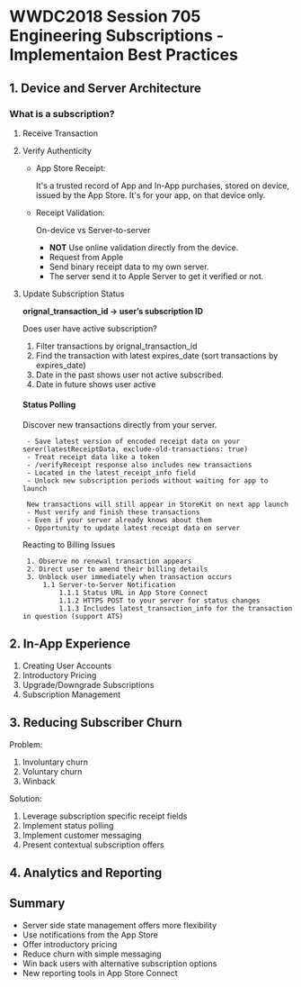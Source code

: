# WWDC2018 Session 705 Engineering Subscriptions - Implementaion Best Practices

## 1. Device and Server Architecture

### What is a subscription?
1. Receive Transaction
2. Verify Authenticity
	- App Store Receipt:
		
		It's a trusted record of App and In-App purchases, stored on device, issued by the App Store.
		It's for your app, on that device only.

	- Receipt Validation:
		
		On-device vs Server-to-server
		
		- __NOT__ Use online validation directly from the device.
		- Request from Apple
		- Send binary receipt data to my own server.
		- The server send it to Apple Server to get it verified or not.


3. Update Subscription Status

	__orignal_transaction_id -> user’s subscription ID__
	
	Does user have active subscription?
	1. Filter transactions by orignal_transaction_id
	2. Find the transaction with latest expires_date (sort transactions by expires_date)
	3. Date in the past shows user not active subscribed.
	4. Date in future shows user active

	#### Status Polling
	
	Discover new transactions directly from your server.
		
		- Save latest version of encoded receipt data on your serer(latestReceiptData, exclude-old-transactions: true)
		- Treat receipt data like a token
		- /verifyReceipt response also includes new transactions
		- Located in the latest_receipt_info field
		- Unlock new subscription periods without waiting for app to launch
		
		New transactions will still appear in StoreKit on next app launch
		- Must verify and finish these transactions
		- Even if your server already knows about them
		- Opportunity to update latest receipt data on server

	Reacting to Billing Issues

		1. Observe no renewal transaction appears 
		2. Direct user to amend their billing details
		3. Unblock user immediately when transaction occurs
			1.1 Server-to-Server Notification
				1.1.1 Status URL in App Store Connect 
				1.1.2 HTTPS POST to your server for status changes 
				1.1.3 Includes latest_transaction_info for the transaction in question (support ATS)




## 2. In-App Experience
1. Creating User Accounts
2. Introductory Pricing
3. Upgrade/Downgrade Subscriptions
4. Subscription Management

## 3. Reducing Subscriber Churn

Problem: 
1. Involuntary churn
2. Voluntary churn
3. Winback

Solution:
1. Leverage subscription specific receipt fields 
2. Implement status polling
3. Implement customer messaging
4. Present contextual subscription offers 

## 4. Analytics and Reporting

## Summary 
- Server side state management offers more flexibility
- Use notifications from the App Store
- Offer introductory pricing
- Reduce churn with simple messaging
- Win back users with alternative subscription options
- New reporting tools in App Store Connect